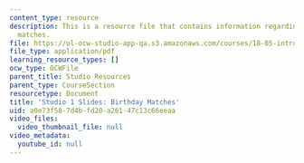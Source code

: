 ```yaml
---
content_type: resource
description: This is a resource file that contains information regarding birthday
  matches.
file: https://ol-ocw-studio-app-qa.s3.amazonaws.com/courses/18-05-introduction-to-probability-and-statistics-spring-2014/a0e73f587d4bfd20a26147c13c66eeaa_MIT18_05S14_studio1_slides.pdf
file_type: application/pdf
learning_resource_types: []
ocw_type: OCWFile
parent_title: Studio Resources
parent_type: CourseSection
resourcetype: Document
title: 'Studio 1 Slides: Birthday Matches'
uid: a0e73f58-7d4b-fd20-a261-47c13c66eeaa
video_files:
  video_thumbnail_file: null
video_metadata:
  youtube_id: null
---
```

